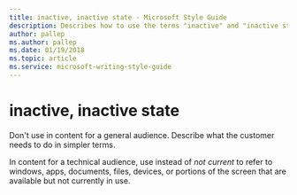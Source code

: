 ```yaml
---
title: inactive, inactive state - Microsoft Style Guide
description: Describes how to use the terms "inactive" and "inactive state" in microsoft content.
author: pallep
ms.author: pallep
ms.date: 01/19/2018
ms.topic: article
ms.service: microsoft-writing-style-guide
---
```


# inactive, inactive state

Don't use in content for a general audience. Describe what the customer needs to do in simpler terms. 

In content for a technical audience, use instead of *not current*
to refer to windows, apps, documents, files, devices, or portions
of the screen that are available but not currently in use.
